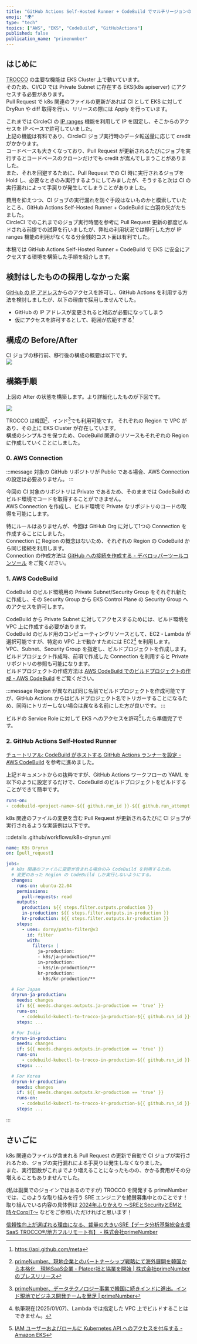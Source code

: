 ```yaml
---
title: "GitHub Actions Self-Hosted Runner + CodeBuild でマルチリージョンの EKS に安全にアクセス"
emoji: "🌍"
type: "tech"
topics: ["AWS", "EKS", "CodeBuild", "GitHubActions"]
published: false
publication_name: "primenumber"
---
```


## はじめに

[TROCCO](https://primenumber.com/trocco) の主要な機能は EKS Cluster 上で動いています。  
そのため、CI/CD では Private Subnet に存在する EKS(k8s apiserver) にアクセスする必要があります。  
Pull Request で k8s 関連のファイルの更新があれば CI として EKS に対して DryRun や diff 取得を行い、リリースの際には Apply を行っています。

これまでは CircleCI の [IP ranges](https://circleci.com/docs/ip-ranges/) 機能を利用して IP を固定し、そこからのアクセスを IP ベースで許可していました。  
上記の機能は有料であり、CircleCI ジョブ実行時のデータ転送量に応じて credit がかかります。  
コードベースも大きくなっており、Pull Request が更新されるたびにジョブを実行するとコードベースのクローンだけでも credit が嵩んでしまうことがありました。  
また、それを回避するために、Pull Request での CI 時に実行されるジョブを Hold し、必要なときのみ実行するようにしてみましたが、そうすると次は CI の実行漏れによって手戻りが発生してしまうことがありました。

費用を抑えつつ、CI ジョブの実行漏れを防ぐ手段はないものかと模索していたところ、GitHub Actions Self-Hosted Runner + CodeBuild に白羽の矢がたちました。  
CircleCI でのこれまでのジョブ実行時間を参考に Pull Request 更新の都度ビルドされる前提での試算を行いましたが、弊社の利用状況では移行した方が IP ranges 機能の利用がなくなる分金銭的コスト面は有利でした。

本稿では GitHub Actions Self-Hosted Runner + CodeBuild で EKS に安全にアクセスする環境を構築した手順を紹介します。

## 検討はしたものの採用しなかった案

[GitHub の IP アドレス](https://docs.github.com/ja/authentication/keeping-your-account-and-data-secure/about-githubs-ip-addresses)からのアクセスを許可し、GitHub Actions を利用する方法を検討しましたが、以下の理由で採用しませんでした。
* GitHub の IP アドレスが変更されると対応が必要になってしまう
* 仮にアクセスを許可するとして、範囲が広範すぎる[^1]

## 構成の Before/After

CI ジョブの移行前、移行後の構成の概要は以下です。  
![](https://storage.googleapis.com/zenn-user-upload/eead8ad03812-20250118.png)

## 構築手順

上図の After の状態を構築します。より詳細化したものが下図です。

![](https://storage.googleapis.com/zenn-user-upload/09fa9b9e8c42-20250123.png)

TROCCO は韓国[^2]、インド[^3]でも利用可能です。 
それぞれの Region で VPC があり、その上に EKS Cluster が存在しています。  
構成のシンプルさを保つため、CodeBuild 関連のリソースもそれぞれの Region に作成していくことにしました。

### 0. AWS Connection

:::message
対象の GitHub リポジトリが Public である場合、AWS Connection の設定は必要ありません。
:::

今回の CI 対象のリポジトリは Private であるため、そのままでは CodeBuild のビルド環境でコードを取得することができません。  
AWS Connection を作成し、ビルド環境で Private なリポジトリのコードの取得を可能にします。

特にルールはありませんが、今回は GitHub Org に対して1つの Connection を作成することにしました。  
Connection に Region の概念はないため、それぞれの Region の CodeBuild から同じ接続を利用します。  
Connection の作成方法は [GitHub への接続を作成する \- デベロッパーツールコンソール](https://docs.aws.amazon.com/ja_jp/dtconsole/latest/userguide/connections-create-github.html) をご覧ください。

### 1. AWS CodeBuild

CodeBuild のビルド環境用の Private Subnet/Security Group をそれぞれ新たに作成し、その Security Group から EKS Control Plane の Security Group へのアクセスを許可します。

CodeBuild から Private Subnet に対してアクセスするためには、ビルド環境を VPC 上に作成する必要があります。  
CodeBuild のビルド用のコンピューティングリソースとして、EC2・Lambda が選択可能ですが、特定の VPC 上で動かすためには EC2[^4] を利用します。  
VPC、Subnet、Security Group を指定し、ビルドプロジェクトを作成します。  
ビルドプロジェクト作成時、前項で作成した Connection を利用すると Private リポジトリの参照も可能になります。  
ビルドプロジェクトの作成方法は [AWS CodeBuild でのビルドプロジェクトの作成 \- AWS CodeBuild](https://docs.aws.amazon.com/ja_jp/codebuild/latest/userguide/create-project.html) をご覧ください。

:::message
Region が異なれば同じ名前でビルドプロジェクトを作成可能ですが、GitHub Actions からはビルドプロジェクト名でトリガーすることになるため、同時にトリガーしない場合は異なる名前にした方が良いです。
:::

ビルドの Service Role に対して EKS へのアクセスを許可[^5]したら準備完了です。

### 2. GitHub Actions Self-Hosted Runner

[チュートリアル: CodeBuild がホストする GitHub Actions ランナーを設定 \- AWS CodeBuild](https://docs.aws.amazon.com/ja_jp/codebuild/latest/userguide/action-runner.html) を参考に進めました。

上記ドキュメントからの抜粋ですが、GitHub Actions ワークフローの YAML を以下のように設定するだけで、CodeBuild のビルドプロジェクトをビルドすることができて簡単です。

```yaml
runs-on:
- codebuild-<project-name>-${{ github.run_id }}-${{ github.run_attempt }}
```

k8s 関連のファイルの変更を含む Pull Request が更新されるたびに CI ジョブが実行されるような実装例は以下です。

:::details .github/workflows/k8s-dryrun.yml
```yaml
name: K8s Dryrun
on: [pull_request]

jobs:
  # k8s 関連のファイルに変更が含まれる場合のみ CodeBuild を利用するため。
  # 変更のあった Region の CodeBuild しか実行しないようにする。
  changes:
    runs-on: ubuntu-22.04
    permissions:
      pull-requests: read
    outputs:
      production: ${{ steps.filter.outputs.production }}
      in-production: ${{ steps.filter.outputs.in-production }}
      kr-production: ${{ steps.filter.outputs.kr-production }}
    steps:
      - uses: dorny/paths-filter@v3
        id: filter
        with:
          filters: |
            ja-production:
            - k8s/ja-production/**
            in-production:
            - k8s/in-production/**
            kr-production:
            - k8s/kr-production/**

  # For Japan
  dryrun-ja-production:
    needs: changes
    if: ${{ needs.changes.outputs.ja-production == 'true' }}
    runs-on:
      - codebuild-kubectl-to-trocco-ja-production-${{ github.run_id }}-${{ github.run_attempt }}
    steps: ...

  # For India
  dryrun-in-production:
    needs: changes
    if: ${{ needs.changes.outputs.in-production == 'true' }}
    runs-on:
      - codebuild-kubectl-to-trocco-in-production-${{ github.run_id }}-${{ github.run_attempt }}
    steps: ...

  # For Korea
  dryrun-kr-production:
    needs: changes
    if: ${{ needs.changes.outputs.kr-production == 'true' }}
    runs-on:
      - codebuild-kubectl-to-trocco-kr-production-${{ github.run_id }}-${{ github.run_attempt }}
    steps: ...
```
:::

## さいごに

k8s 関連のファイルが含まれる Pull Request の更新で自動で CI ジョブが実行されるため、ジョブの実行漏れによる手戻りは発生しなくなりました。  
また、実行回数がこれまでより増えることになったものの、かかる費用がその分増えることもありませんでした。  

(私は副業でのジョインではあるのですが) TROCCO を開発する primeNumber では、このような取り組みを行う SRE エンジニアを絶賛募集中とのことです！  
取り組んでいる内容の具体例は [2024年ふりかえり 〜SREとSecurityとEMと時々CorpIT〜](https://zenn.dev/primenumber/articles/bb5a8d0ebae4a7) などをご参照いただければと思います！

[信頼性向上が選ばれる理由になる、裁量の大きいSRE【データ分析基盤総合支援SaaS TROCCO®/地方フルリモート有】 \- 株式会社primeNumber](https://herp.careers/v1/primenumber/yKLDM8pAkJjb)


[^1]: https://api.github.com/meta
[^2]: [primeNumber、現地企業とのパートナーシップ戦略にて海外展開を韓国から本格化　現地SaaS企業・Plateer社と協業を開始 \| 株式会社primeNumberのプレスリリース](https://prtimes.jp/main/html/rd/p/000000072.000039164.html) 
[^3]: [primeNumber、データテクノロジー事業で韓国に続きインドに進出。インド現地でビジネス開発チームを発足 \| primeNumber](https://primenumber.com/news/1151)
[^4]: 執筆現在(2025/01/07)、Lambda では指定した VPC 上でビルドすることはできません。
[^5]: [IAM ユーザーおよびロールに Kubernetes API へのアクセスを付与する \- Amazon EKS](https://docs.aws.amazon.com/ja_jp/eks/latest/userguide/grant-k8s-access.html)
